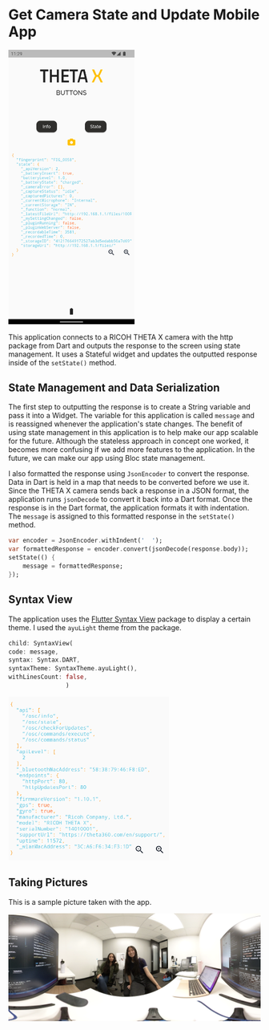 # Get Camera State and Update Mobile App

<img src="docs/screenshot.png" width=50%>

This application connects to a RICOH THETA X camera with the http package from Dart and outputs the response to the screen using state management. It uses a Stateful widget and updates the outputted response inside of the `setState()` method.  

## State Management and Data Serialization 

The first step to outputting the response is to create a String variable and pass it into a Widget. The variable for this application is called `message` and is reassigned whenever the application's state changes. The benefit of using state management in this application is to help make our app scalable for the future. Although the stateless approach in concept one worked, it becomes more confusing if we add more features to the application. In the future, we can make our app using Bloc state management.

I also formatted the response using `JsonEncoder` to convert the response. Data in Dart is held in a map that needs to be converted before we use it. Since the THETA X camera sends back a response in a JSON format, the application runs `jsonDecode` to convert it back into a Dart format. Once the response is in the Dart format, the application formats it with indentation. The `message` is assigned to this formatted response in the `setState()` method. 

```dart
var encoder = JsonEncoder.withIndent('  ');
var formattedResponse = encoder.convert(jsonDecode(response.body));
setState(() {
    message = formattedResponse;
});
```

## Syntax View

The application uses the [Flutter Syntax View](https://pub.dev/packages/flutter_syntax_view) package to display a certain theme. I used the `ayuLight` theme from the package.

```dart
child: SyntaxView(
code: message,
syntax: Syntax.DART,
syntaxTheme: SyntaxTheme.ayuLight(),
withLinesCount: false,
                )
```

![ayu light](docs/ayulight.png)

## Taking Pictures 

This is a sample picture taken with the app. 

![picture](docs/picture.png)
